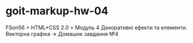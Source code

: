 # goit-markup-hw-04

FSon56 > HTML+CSS 2.0 > Модуль 4 Декоративні ефекти та елементи. Векторна графіка -> Домашнє
завдання №4
